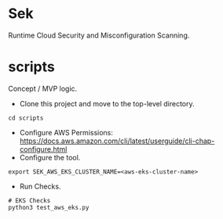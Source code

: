 # Sek
Runtime Cloud Security and Misconfiguration Scanning.

# scripts
Concept / MVP logic.

* Clone this project and move to the top-level directory.
```
cd scripts
```
* Configure AWS Permissions: https://docs.aws.amazon.com/cli/latest/userguide/cli-chap-configure.html
* Configure the tool.
```
export SEK_AWS_EKS_CLUSTER_NAME=<aws-eks-cluster-name>
```
* Run Checks.
```
# EKS Checks
python3 test_aws_eks.py
```

